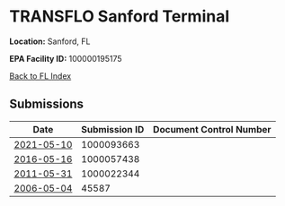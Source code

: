# TRANSFLO Sanford Terminal

**Location:** Sanford, FL

**EPA Facility ID:** 100000195175

[Back to FL Index](../../index.md)

## Submissions

| Date | Submission ID | Document Control Number |
|------|--------------|-------------------------|
| [2021-05-10](submissions/1000093663.md) | 1000093663 |  |
| [2016-05-16](submissions/1000057438.md) | 1000057438 |  |
| [2011-05-31](submissions/1000022344.md) | 1000022344 |  |
| [2006-05-04](submissions/45587.md) | 45587 |  |
